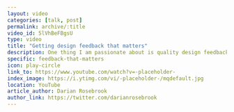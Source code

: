 ```yaml
---
layout: video
categories: [talk, post]
permalink: archive/:title
video_id: 5lVhBeFBgsU
type: video
title: "Getting design feedback that matters"
description: One thing I am passionate about is quality design feedback. I’ll mention in a future post that it’s sometimes best to get other eyes on your projects, but having objective, quality design feedback is something that a designer needs to be able to move forward with their design skills.
specific: feedback-that-matters
icon: play-circle
link_to: https://www.youtube.com/watch?v=-placeholder-
index_image: https://i.ytimg.com/vi/-placeholder-/mqdefault.jpg
location: YouTube
article_author: Darian Rosebrook
author_link: https://twitter.com/darianrosebrook
---
```

